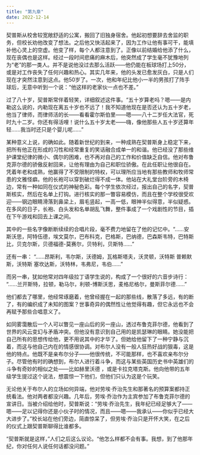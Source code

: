 ```yaml
---
title: "第九章"
date: 2022-12-14
---
```

契普斯从校舍较宽敞舒适的公寓，搬回了旧独身宿舍。他起初想要辞去舍监的职务，但校长劝他改变了想法。之后他又快活起来了，因为工作让他有事可干，能填补他心灵上的空虚。他变了样，每个人都注意到了。正像以前结婚给他添了什么，现在丧偶也是这样。经过一段时间悲痛的麻木后，他突然成了学生毫不犹豫地列为“老”的那一类人。并不是说他没过去那么活跃——他仍能在板球场打上50分，或是对工作丧失了任何兴趣和热心。其实几年来，他的头发已愈发灰白，只是人们现在才突然注意到这点。他50岁了。一次，他和年纪比他小一半的男孩打了阵手球后，无意中听到一个说：“他这样的老家伙一点也不差。”

过了八十岁，契普斯常伴着轻笑，详细叙述这件事。“五十岁算老吗？嗯——是内勒这么说的，内勒现在离五十岁也不远了！我不知道他现在是否还认为五十岁老，他当了律师，而律师活的长——看看霍尔斯伯里——嗯——八十二岁任大法官，死时九十二岁。你还有得活哩！说什么五十岁太老——嗨，像他那些人五十岁还算年轻......我当时还只是个婴儿呢......”

某种意义上说，的确如此。随着新世纪的到来，一种成熟在契普斯身上稳定下来，把所有他正在形成的习性和经常重复的笑话融合成单一的和谐。他已经没了那些维护课堂纪律的微小、偶尔的困难，也不再对自己的工作和价值缺乏自信。他对布鲁克菲尔德的骄傲反射回来，让他有理由为自己和职位骄傲。在此任职让他很自在。凭着年老和成熟，他赢得了不受限制的特权，可以理所应当地有那些教师和牧师常患的文雅怪癖。他的长袍可以穿到破烂得不成一体。他站在大礼堂台阶旁的木椅边，常有一种如同在仪式的神秘色彩。每个学生依次经过，报出自己的名字，契普斯核实，然后在名单上打钩。进行核实的那一瞥容易模仿，而且在整个学校很受欢迎——钢边眼睛滑落到鼻梁上，眉毛竖起，一高一低，眼神半似得意，半似疑惑。在多风的日子，长袍、白头发和名单胡乱飞舞，整件事成了一个戏剧性的节目，插在下午游戏和回去上课之间。

其中的一些名字像断断续续的合唱片段，毫不费力地留在了他的记忆中。“......安斯沃思，阿特伍德，埃文莫尔，巴布科克，巴格斯，巴纳德，巴森斯韦特，巴特斯比，贝克尔斯，贝德福德-莫赛尔，贝特利，贝斯特......”

还有一串：
“......昂斯利，韦尔斯，沃德姆，瓦格斯塔夫，沃灵顿，沃特斯 普赖默斯，沃特斯 塞坎达斯，沃特林，韦弗尼，韦伯......”

而另一串，犹如他常对四年级拉丁语学生说的，构成了一个很好的六音步诗行：
“......兰开斯特，拉顿，勒马尔，利顿-博斯沃思，麦格尼格尔，曼斯菲尔德......”

他们都去了哪里，他经常琢磨着，他曾经握在一起的那些线，散落了多远，有的断了，有的编织成了未知的图案？世事奇异的偶然性让他觉得有趣，但它永远也不会再赋予那些合唱意义了。

如同雾霭散后一个人可以瞥见一座山后的另一座山，透过布鲁克菲尔德，他看到了世界的风云变幻与矛盾冲突。但他没有意识到自己用的是凯瑟琳的眼睛。她没能把自己所有的思想传给他，更不用说其中的才华了。但她给他留下了一种宁静与沉着，而这与他自己内在的情感很协调。对布尔人没有一般人狂热好战的狠毒，这是他的特点。他既不是亲布尔分子——他很传统，不可能那样，也不喜欢亲布尔分子。尽管他有时的确想到，布尔人进行着斗争，而这与某些英国历史书中英雄们的斗争有奇妙的相似之处——比如赫里沃德 ，或是卡拉克塔克斯。他向他带的五年级学生提过这个说法，想震惊一下他们，但他们只认为这是个玩笑。

无论他关于布尔人的立场如何异端，他对劳埃·乔治先生和那著名的预算案都持正统看法。他对两者都没兴趣。几年后，劳埃·乔治作为主宾参加了布鲁克菲尔德的宣讲日。当被介绍给他时，契普斯说：“劳埃·乔治先生，我年纪已经足够大了——嗯——足以记得你还是小伙子时的情况，而且——嗯——我承认——你似乎已经大大进步了。”校长站在他们旁边，简直惊呆了，但劳埃·乔治只是开怀大笑，在之后的仪式上跟契普斯聊得比谁都多。

“契普斯就是这样，”人们之后这么议论。“他怎么样都不会有事。我想，到了他那年纪，你对任何人说任何话都没问题。”